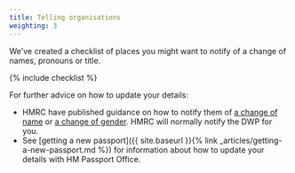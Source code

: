 ```yaml
---
title: Telling organisations
weighting: 3
---
```


We've created a checklist of places you might want to notify of a change of names, pronouns or title.

{% include checklist %}

For further advice on how to update your details:

- HMRC have published guidance on how to notify them of [a change of name](https://www.gov.uk/tell-hmrc-change-of-details) or [a change of gender](https://www.gov.uk/tell-hmrc-change-of-details/gender-change). HMRC will normally notify the DWP for you.
- See [getting a new passport]({{ site.baseurl }}{% link _articles/getting-a-new-passport.md %}) for information about how to update your details with HM Passport Office.